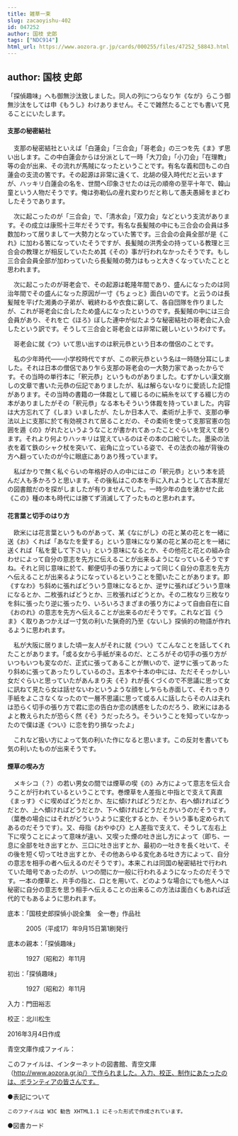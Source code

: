 ```yaml
---
title: 雑草一束
slug: zacaoyishu-402
id: 047252
author: 国枝 史郎
tags: ["NDC914"]
html_url: https://www.aozora.gr.jp/cards/000255/files/47252_58843.html
---
```


## author: 国枝 史郎

「探偵趣味」へも御無沙汰致しました。同人の列につらなり乍《なが》らこう御無沙汰をしては申《もうし》わけありません。そこで雑然たることでも書いて見ることにいたします。



#### 支那の秘密結社




　支那の秘密結社といえば「白蓮会」「三合会」「哥老会」の三つを先《ま》ず思い出します。この中白蓮会からは分派として一時「大刀会」「小刀会」「在理教」等の会が出来、その流れが馬賊になったということです。有名な義和団もこの白蓮会の支流の筈です。その起源は非常に遠くて、北胡の侵入時代だと云いますが、ハッキリ白蓮会の名を、世間へ印象させたのは元の順帝の至平十年で、韓山童という人物だそうです。俺は弥勒仏の産れ変わりだと称して愚夫愚婦をまどわしたそうであります。

　次に起こったのが「三合会」で、「清水会」「双力会」などという支流があります。その成立は康煕十三年だそうです。有名な長髪賊の中にも三合会の会員は多数加わって居りまして一大勢力となっていた筈です。三合会の会員全部が是《これ》に加わる筈になっていたそうですが、長髪賊の洪秀全の持っている教理と三合会の教理とが相反していたため其《その》事が行われなかったそうです。もし三合会会員全部が加わっていたら長髪賊の勢力はもっと大きくなっていたことと思われます。

　次に起こったのが哥老会で、その起源は乾隆年間であり、盛んになったのは同治年間でその盛んになった原因が一寸《ちょっと》面白いのです。と云うのは長髪賊を平げた湘勇の子弟が、戦終わるや衣食に窮して、各自団隊を作りましたが、これが哥老会に合したため盛んになったというのです。長髪賊の中には三合会員があり、それを亡《ほろ》ぼした連中が似たような秘密結社の哥老会に入会したという訳です。そうして三合会と哥老会とは非常に親しいというわけです。

　哥老会に就《つ》いて思い出すのは釈元恭という日本の僧侶のことです。

　私の少年時代――小学校時代ですが、この釈元恭という名は一時随分耳にしました。それは日本の僧侶であり乍ら支那の哥老会の一大勢力家であったからです。その当時の単行本に「釈元恭」というものがありました。むずかしい漢文崩しの文章で書いた元恭の伝記でありましたが、私は解らないなりに愛読した記憶があります。その当時の書籍の一体裁として綴じるのに絹糸を以てする綴じ方の本がありましたがその「釈元恭」なる本もそういう体裁を持っていました。内容は大方忘れて了《しま》いましたが、たしか日本人で、柔術が上手で、支那の拳法以上に支那に於て有効視されて居ることだの、その柔術を使って支那官憲の包囲を遁《の》がれたというようなことが書かれてあったことぐらいを覚えて居ります。それより何よりハッキリは覚えているのはその本の口絵でした。墨染の法衣を着て鉄のシャク杖を突いて、岩角に立っている姿で、その法衣の袖が背後の方へ翻っていたのが今に眼底にありあり残っています。

　私ばかりで無く私ぐらいの年格好の人の中にはこの「釈元恭」という本を読んだ人も多かろうと思います。その後私はこの本を手に入れようとして古本屋だの図書館だのを探がしましたが有りませんでした。一時少年の血を湧かせた此《この》種の本も時代には勝てず消滅して了ったものと思われます。



#### 花言葉と切手のはり方




　欧米には花言葉というものがあって、某《なにがし》の花と某の花とを一緒に送《お》くれば「あなたを愛する」という意味になり某の花と某の花とを一緒に送くれば「私を愛して下さい」という意味になるとか、その他花と花との組み合わせによって自分の意志を先方に伝えることが出来るようになっているそうですね。それと同じ意味に於て、郵便切手の張り方によって同じく自分の意志を先方へ伝えることが出来るようになっているということを聞いたことがあります。即《すなわ》ち斜めに張ればどういう意味になるとか、逆サに張ればどういう意味になるとか、二枚張ればどうとか、三枚張ればどうとか。その二枚なり三枚なりを斜に張ったり逆に張ったり、いろいろさまざまの張り方によって自由自在に自《おのれ》の意志を先方へ伝えることが出来るのだそうです。これなど旨《うま》く取りあつかえば一寸気の利いた猟奇的乃至《ないし》探偵的の物語が作れるように思われます。

　私が大阪に居りました頃一友人がそれに就《つい》てこんなことを話してくれたことがあります。「或る女から手紙が来るのだ、ところがその切手の張り方がいつもいつも変なのだ、正式に張ってあることが無いので、逆サに張ってあったり斜めに張ってあったりしているのさ。五本や十本の中には、ただそそっかしい女だぐらいと思っていたがあんまり夫《そ》れが長くづくので不思議に思って女に訊ねて見たら女は話せないわというような顔をし乍らも赤面して、それっきり手紙をよこさなくなったので一層不思議に思って或る人に話したらその人は夫れは恐らく切手の張り方で君に恋の告白か恋の誘惑をしたのだろう、欧米にはあるよと教えられたが恐らく然《そ》うだったろう。そういうことを知っていなかったので僕は遂《つい》に恋を釣り損なったよ」

　これなど扱い方によって気の利いた作になると思います。この反対を書いても気の利いたものが出来そうです。



#### 煙草の喫み方




　メキシコ（？）の若い男女の間では煙草の喫《の》み方によって意志を伝え合うことが行われているということです。巻煙草を人差指と中指とで支えて真直《まっす》ぐに喫めばどうだとか、左に傾ければどうだとか、右へ傾ければどうだとか、上へ傾ければどうだとか、下へ傾ければどうだとかいうのだそうです。（葉巻の場合にはそれがどういうように変化するとか、そういう事も定められてあるのだそうです）。又、母指《おやゆび》と人差指で支えて、そうして左右上下に喫うことによって意味が違い、又喫った煙の吐き出し方によって（即ち、一息に全部を吐き出すとか、三口に吐き出すとか、最初の一吐きを長く吐いて、その後を短く切って吐き出すとか、その他あらゆる変化ある吐き方によって、自分の意志を相手の者へ伝えるのだそうです）。本来これは同国の秘密結社で行われていた暗号であったのが、いつの間にか一般に行われるようになったのだそうです。一本の煙草と、片手の指と、口とを用いて、どのような場合にでも他人へは秘密に自分の意志を思う相手へ伝えることの出来るこの方法は面白くもあれば近代的でもあるように思われます。













底本：「国枝史郎探偵小説全集　全一巻」作品社

　　　2005（平成17）年9月15日第1刷発行

底本の親本：「探偵趣味」

　　　1927（昭和2）年11月

初出：「探偵趣味」

　　　1927（昭和2）年11月

入力：門田裕志

校正：北川松生

2016年3月4日作成

青空文庫作成ファイル：

このファイルは、インターネットの図書館、青空文庫（http://www.aozora.gr.jp/）で作られました。入力、校正、制作にあたったのは、ボランティアの皆さんです。











●表記について


	このファイルは W3C 勧告 XHTML1.1 にそった形式で作成されています。







●図書カード